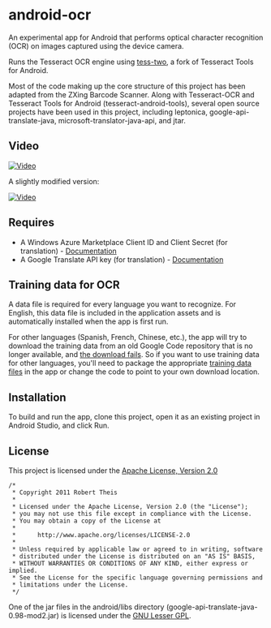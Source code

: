 # android-ocr

An experimental app for Android that performs optical character recognition (OCR) on images captured using the device camera.

Runs the Tesseract OCR engine using [tess-two](https://github.com/rmtheis/tess-two), a fork of Tesseract Tools for Android.

Most of the code making up the core structure of this project has been adapted from the ZXing Barcode Scanner. Along with Tesseract-OCR and Tesseract Tools for Android (tesseract-android-tools), several open source projects have been used in this project, including leptonica, google-api-translate-java, microsoft-translator-java-api, and jtar.

## Video

[![Video](http://img.youtube.com/vi/FOSgiPjGwx4/0.jpg)](http://www.youtube.com/watch?v=FOSgiPjGwx4)

A slightly modified version:

[![Video](http://img.youtube.com/vi/7vNepTmBTG8/0.jpg)](http://www.youtube.com/watch?v=7vNepTmBTG8)

## Requires

* A Windows Azure Marketplace Client ID and Client Secret (for translation) - [Documentation](http://msdn.microsoft.com/en-us/library/hh454950.aspx)
* A Google Translate API key (for translation) - [Documentation](https://code.google.com/apis/console/?api=translate)

## Training data for OCR

A data file is required for every language you want to recognize. For English, this data file is included in the application assets and is automatically installed when the app is first run.

For other languages (Spanish, French, Chinese, etc.), the app will try to download the training data from an old Google Code repository that is no longer available, and [the download fails](https://github.com/rmtheis/android-ocr/issues/55). So if you want to use training data for other languages, you'll need to package the appropriate [training data files](https://github.com/tesseract-ocr/tessdata/tree/3.04.00) in the app or change the code to point to your own download location.

## Installation

To build and run the app, clone this project, open it as an existing project in Android Studio, and click Run.

## License

This project is licensed under the [Apache License, Version 2.0](http://www.apache.org/licenses/LICENSE-2.0.html)

    /*
     * Copyright 2011 Robert Theis
     *
     * Licensed under the Apache License, Version 2.0 (the "License");
     * you may not use this file except in compliance with the License.
     * You may obtain a copy of the License at
     *
     *      http://www.apache.org/licenses/LICENSE-2.0
     *
     * Unless required by applicable law or agreed to in writing, software
     * distributed under the License is distributed on an "AS IS" BASIS,
     * WITHOUT WARRANTIES OR CONDITIONS OF ANY KIND, either express or implied.
     * See the License for the specific language governing permissions and
     * limitations under the License.
     */

One of the jar files in the android/libs directory (google-api-translate-java-0.98-mod2.jar) is licensed under the [GNU Lesser GPL](http://www.gnu.org/licenses/lgpl.html).
